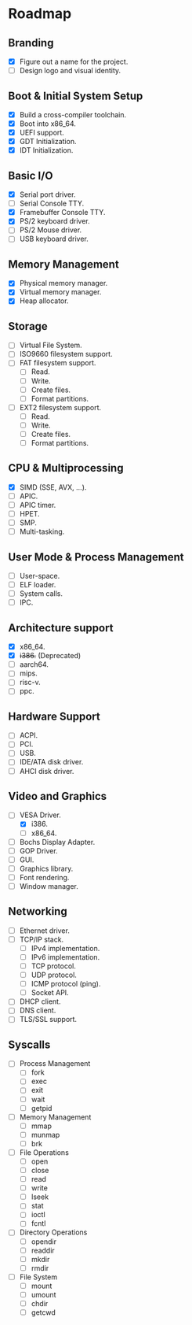 # Roadmap

## Branding

- [x] Figure out a name for the project.
- [ ] Design logo and visual identity.

## Boot & Initial System Setup

- [x] Build a cross-compiler toolchain.
- [x] Boot into x86_64.
- [x] UEFI support.
- [x] GDT Initialization.
- [x] IDT Initialization.

## Basic I/O

- [x] Serial port driver.
- [ ] Serial Console TTY.
- [x] Framebuffer Console TTY.
- [x] PS/2 keyboard driver.
- [ ] PS/2 Mouse driver.
- [ ] USB keyboard driver.

## Memory Management

- [x] Physical memory manager.
- [x] Virtual memory manager.
- [x] Heap allocator.

## Storage

- [ ] Virtual File System.
- [ ] ISO9660 filesystem support.
- [ ] FAT filesystem support.
  - [ ] Read.
  - [ ] Write.
  - [ ] Create files.
  - [ ] Format partitions.
- [ ] EXT2 filesystem support.
  - [ ] Read.
  - [ ] Write.
  - [ ] Create files.
  - [ ] Format partitions.

## CPU & Multiprocessing

- [x] SIMD (SSE, AVX, ...).
- [ ] APIC.
- [ ] APIC timer.
- [ ] HPET.
- [ ] SMP.
- [ ] Multi-tasking.

## User Mode & Process Management

- [ ] User-space.
- [ ] ELF loader.
- [ ] System calls.
- [ ] IPC.

## Architecture support

- [x] x86_64.
- [x] ~~i386.~~ (Deprecated)
- [ ] aarch64.
- [ ] mips.
- [ ] risc-v.
- [ ] ppc.

## Hardware Support

- [ ] ACPI.
- [ ] PCI.
- [ ] USB.
- [ ] IDE/ATA disk driver.
- [ ] AHCI disk driver.

## Video and Graphics

- [ ] VESA Driver.
  - [x] i386.
  - [ ] x86_64.
- [ ] Bochs Display Adapter.
- [ ] GOP Driver.
- [ ] GUI.
- [ ] Graphics library.
- [ ] Font rendering.
- [ ] Window manager.

## Networking

- [ ] Ethernet driver.
- [ ] TCP/IP stack.
  - [ ] IPv4 implementation.
  - [ ] IPv6 implementation.
  - [ ] TCP protocol.
  - [ ] UDP protocol.
  - [ ] ICMP protocol (ping).
  - [ ] Socket API.
- [ ] DHCP client.
- [ ] DNS client.
- [ ] TLS/SSL support.

## Syscalls

- [ ] Process Management
  - [ ] fork
  - [ ] exec
  - [ ] exit
  - [ ] wait
  - [ ] getpid
- [ ] Memory Management
  - [ ] mmap
  - [ ] munmap
  - [ ] brk
- [ ] File Operations
  - [ ] open
  - [ ] close
  - [ ] read
  - [ ] write
  - [ ] lseek
  - [ ] stat
  - [ ] ioctl
  - [ ] fcntl
- [ ] Directory Operations
  - [ ] opendir
  - [ ] readdir
  - [ ] mkdir
  - [ ] rmdir
- [ ] File System
  - [ ] mount
  - [ ] umount
  - [ ] chdir
  - [ ] getcwd
